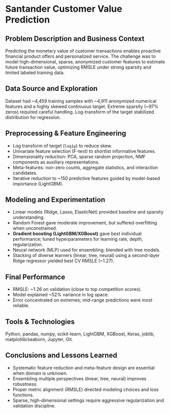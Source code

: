 # Santander Customer Value Prediction

## Problem Description and Business Context
Predicting the monetary value of customer transactions enables proactive financial product offers and personalized service. The challenge was to model high-dimensional, sparse, anonymized customer features to estimate future transaction value, optimizing RMSLE under strong sparsity and limited labeled training data.

## Data Source and Exploration
Dataset had ~4,459 training samples with ~4,911 anonymized numerical features and a highly skewed continuous target. Extreme sparsity (~97% zeros) required careful handling. Log-transform of the target stabilized distribution for regression.

## Preprocessing & Feature Engineering
- Log transform of target (`log1p`) to reduce skew.
- Univariate feature selection (F-test) to shortlist informative features.
- Dimensionality reduction: PCA, sparse random projection, NMF components as auxiliary representations.
- Meta-features: non-zero counts, aggregate statistics, and interaction candidates.
- Iterative reduction to ~150 predictive features guided by model-based importance (LightGBM).

## Modeling and Experimentation
- Linear models (Ridge, Lasso, ElasticNet) provided baseline and sparsity understanding.
- Random Forest gave moderate improvement, but suffered overfitting when unconstrained.
- **Gradient boosting (LightGBM/XGBoost)** gave best individual performance; tuned hyperparameters for learning rate, depth, regularization.
- Neural network (MLP) used for ensembling; blended with tree models.
- Stacking of diverse learners (linear, tree, neural) using a second-layer Ridge regressor yielded best CV RMSLE (~1.27).

## Final Performance
- RMSLE: ~1.26 on validation (close to top competition scores).
- Model explained ~52% variance in log space.
- Error concentrated on extremes; mid-range predictions were most reliable.

## Tools & Technologies
Python, pandas, numpy, scikit-learn, LightGBM, XGBoost, Keras, joblib, matplotlib/seaborn, Jupyter, Git.

## Conclusions and Lessons Learned
- Systematic feature reduction and meta-feature design are essential when domain is unknown.
- Ensembling multiple perspectives (linear, tree, neural) improves robustness.
- Proper metric alignment (RMSLE) directed modeling choices and loss functions.
- Sparse, high-dimensional settings require aggressive regularization and validation discipline.
